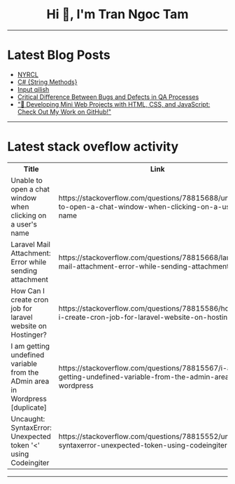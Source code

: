 <h1 align="center">Hi 👋, I'm Tran Ngoc Tam</h1>

---

# Latest Blog Posts 
<!-- BLOG-POST-LIST:START -->
- [NYRCL](https://dev.to/debugging_dragon/nyrcl-2pk1)
- [C# {String Methods}](https://dev.to/firdavs090/c-string-methods-1h32)
- [Input qilish](https://dev.to/jurabek777/input-qilish-bbj)
- [Critical Difference Between Bugs and Defects in QA Processes](https://dev.to/robort_smith/critical-difference-between-bugs-and-defects-in-qa-processes-3275)
- [&quot;🚀 Developing Mini Web Projects with HTML, CSS, and JavaScript: Check Out My Work on GitHub!&quot;](https://dev.to/amirhirx/-developing-mini-web-projects-with-html-css-and-javascript-check-out-my-work-on-github-3h1b)
<!-- BLOG-POST-LIST:END -->

---

# Latest stack oveflow activity
<table>
  <tr><th>Title</th><th>Link</th></tr>
  <!-- STACKOVERFLOW:START --><tr><td>Unable to open a chat window when clicking on a user&#39;s name</td><td>https://stackoverflow.com/questions/78815688/unable-to-open-a-chat-window-when-clicking-on-a-users-name</td></tr><tr><td>Laravel Mail Attachment: Error while sending attachment</td><td>https://stackoverflow.com/questions/78815668/laravel-mail-attachment-error-while-sending-attachment</td></tr><tr><td>How Can I create cron job for laravel website on Hostinger?</td><td>https://stackoverflow.com/questions/78815586/how-can-i-create-cron-job-for-laravel-website-on-hostinger</td></tr><tr><td>I am getting undefined variable from the ADmin area in Wordpress [duplicate]</td><td>https://stackoverflow.com/questions/78815567/i-am-getting-undefined-variable-from-the-admin-area-in-wordpress</td></tr><tr><td>Uncaught: SyntaxError: Unexpected token &#39;&lt;&#39; using Codeingiter</td><td>https://stackoverflow.com/questions/78815552/uncaught-syntaxerror-unexpected-token-using-codeingiter</td></tr><!-- STACKOVERFLOW:END -->
</table>

---


